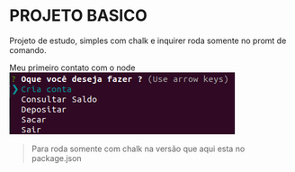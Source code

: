 # PROJETO BASICO

Projeto de estudo, simples com chalk e inquirer roda somente no promt de comando. 

Meu primeiro contato com o node
![Aplicação](https://github.com/WillTbn/Projeto-1/blob/main/exemple.png)

> Para roda somente com chalk na versão que aqui esta no package.json
